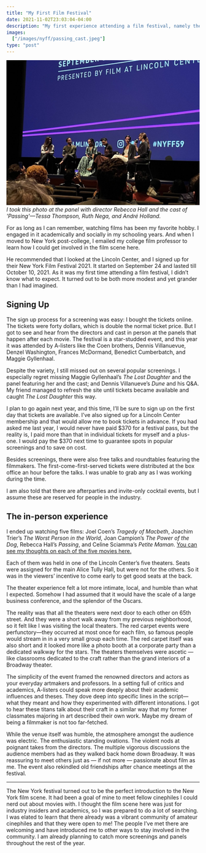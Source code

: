 ```yaml
---
title: "My First Film Festival"
date: 2021-11-02T23:03:04-04:00
description: "My first experience attending a film festival, namely the New York Film Festival 2021."
images:
  ["/images/nyff/passing_cast.jpeg"]
type: "post"
---
```


![Passing cover photo](/images/nyff/passing_cast.jpeg)
_I took this photo at the panel with director Rebecca Hall and the cast of 'Passing'—Tessa Thompson, Ruth Nega, and André Holland._

For as long as I can remember, watching films has been my favorite hobby. I engaged in it academically and socially in my schooling years. And when I moved to New York post-college, I emailed my college film professor to learn how I could get involved in the film scene here.

He recommended that I looked at the Lincoln Center, and I signed up for their New York Film Festival 2021. It started on September 24 and lasted till October 10, 2021. As it was my first time attending a film festival, I didn’t know what to expect. It turned out to be both more modest and yet grander than I had imagined.

## Signing Up

The sign up process for a screening was easy: I bought the tickets online. The tickets were forty dollars, which is double the normal ticket price. But I got to see and hear from the directors and cast in person at the panels that happen after each movie. The festival is a star-studded event, and this year it was attended by A-listers like the Coen brothers, Dennis Villanuevue, Denzel Washington, Frances McDormand, Benedict Cumberbatch, and Maggie Gyllenhaal.

Despite the variety, I still missed out on several popular screenings. I especially regret missing Maggie Gyllenhaal’s _The Lost Daughter_ and the panel featuring her and the cast; and Dennis Villanueve’s _Dune_ and his Q&A. My friend managed to refresh the site until tickets became available and caught _The Lost Daughter_ this way.

I plan to go again next year, and this time, I’ll be sure to sign up on the first day that tickets are available. I’ve also signed up for a Lincoln Center membership and that would allow me to book tickets in advance. If you had asked me last year, I would never have paid $370 for a festival pass, but the reality is, I paid more than that in individual tickets for myself and a plus-one. I would pay the $370 next time to guarantee spots in popular screenings and to save on cost.

Besides screenings, there were also free talks and roundtables featuring the filmmakers. The first-come-first-served tickets were distributed at the box office an hour before the talks. I was unable to grab any as I was working during the time.

I am also told that there are afterparties and invite-only cocktail events, but I assume these are reserved for people in the industry.

## The in-person experience

I ended up watching five films: Joel Coen’s _Tragedy of Macbeth_, Joachim Trier’s _The Worst Person in the World_, Joan Campion’s _The Power of the Dog_, Rebecca Hall’s _Passing_, and Celine Sciamma’s _Petite Maman_. [You can see my thoughts on each of the five movies here.](https://www.michellelim.org/writing/nyff-reviews/)

Each of them was held in one of the Lincoln Center’s five theaters. Seats were assigned for the main Alice Tully Hall, but were not for the others. So it was in the viewers’ incentive to come early to get good seats at the back.

The theater experience felt a lot more intimate, local, and humble than what I expected. Somehow I had assumed that it would have the scale of a large business conference, and the splendor of the Oscars.

The reality was that all the theaters were next door to each other on 65th street. And they were a short walk away from my previous neighborhood, so it felt like I was visiting the local theaters. The red carpet events were perfunctory—they occurred at most once for each film, so famous people would stream in in a very small group each time. The red carpet itself was also short and it looked more like a photo booth at a corporate party than a dedicated walkway for the stars. The theaters themselves were ascetic — like classrooms dedicated to the craft rather than the grand interiors of a Broadway theater.

The simplicity of the event framed the renowned directors and actors as your everyday artmakers and professors. In a setting full of critics and academics, A-listers could speak more deeply about their academic influences and theses. They dove deep into specific lines in the script—what they meant and how they experimented with different intonations. I got to hear these titans talk about their craft in a similar way that my former classmates majoring in art described their own work. Maybe my dream of being a filmmaker is not too far-fetched.

While the venue itself was humble, the atmosphere amongst the audience was electric. The enthusiastic standing ovations. The violent nods at poignant takes from the directors. The multiple vigorous discussions the audience members had as they walked back home down Broadway. It was reassuring to meet others just as — if not more — passionate about film as me. The event also rekindled old friendships after chance meetings at the festival.

---

The New York festival turned out to be the perfect introduction to the New York film scene. It had been a goal of mine to meet fellow cinephiles I could nerd out about movies with. I thought the film scene here was just for industry insiders and academics, so I was prepared to do a lot of searching. I was elated to learn that there already was a vibrant community of amateur cinephiles and that they were open to me! The people I’ve met there are welcoming and have introduced me to other ways to stay involved in the community. I am already planning to catch more screenings and panels throughout the rest of the year.
